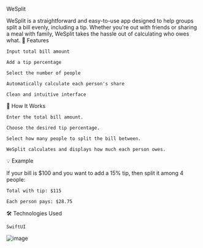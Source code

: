 WeSplit

WeSplit is a straightforward and easy-to-use app designed to help groups split a bill evenly, including a tip. Whether you're out with friends or sharing a meal with family, WeSplit takes the hassle out of calculating who owes what.
🚀 Features

    Input total bill amount

    Add a tip percentage

    Select the number of people

    Automatically calculate each person's share

    Clean and intuitive interface

📱 How It Works

    Enter the total bill amount.

    Choose the desired tip percentage.

    Select how many people to split the bill between.

    WeSplit calculates and displays how much each person owes.

💡 Example

If your bill is $100 and you want to add a 15% tip, then split it among 4 people:

    Total with tip: $115

    Each person pays: $28.75

🛠️ Technologies Used

    SwiftUI 

![image](https://github.com/user-attachments/assets/16ebb14b-8b54-4e87-aab7-7354a160bec0)
